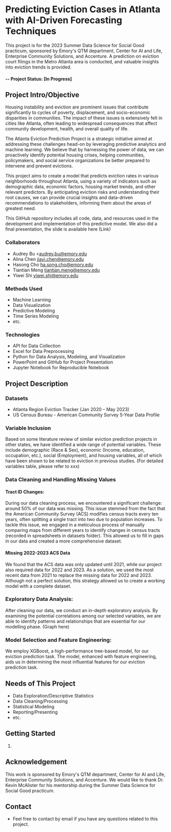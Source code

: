 # Predicting Eviction Cases in Atlanta with AI-Driven Forecasting Techniques 
This project is for the 2023 Summer Data Science for Social Good practicum, sponsored by Emory's QTM department, Center for AI and Life, Enterprise Community Solutions, and Accenture. A prediction on eviction court filings in the Metro Atlanta area is conducted, and valuable insights into eviction trends is provided.

#### -- Project Status: [In Progress]

## Project Intro/Objective
Housing instability and eviction are prominent issues that contribute significantly to cycles of poverty, displacement, and socio-economic disparities in communities. The impact of these issues is extensively felt in cities like Atlanta, often leading to widespread consequences that affect community development, health, and overall quality of life.

The Atlanta Eviction Prediction Project is a strategic initiative aimed at addressing these challenges head-on by leveraging predictive analytics and machine learning. We believe that by harnessing the power of data, we can proactively identify potential housing crises, helping communities, policymakers, and social service organizations be better prepared to intervene and prevent evictions.

This project aims to create a model that predicts eviction rates in various neighborhoods throughout Atlanta, using a variety of indicators such as demographic data, economic factors, housing market trends, and other relevant predictors. By anticipating eviction risks and understanding their root causes, we can provide crucial insights and data-driven recommendations to stakeholders, informing them about the areas of greatest need.

This GitHub repository includes all code, data, and resources used in the development and implementation of this predictive model. We also did a final presentation, the slide is available here (Link)


### Collaborators
* Audrey Bu <audrey.bu@emory.edu
* Alina Chen <jiayi.chen@emory.edu>
* Hasong Cho <ha.song.cho@emory.edu>
* Tiantian Meng <tiantian.meng@emory.edu>
* Yiwei Shi <yiwei.shi@emory.edu>


### Methods Used
* Machine Learning
* Data Visualization
* Predictive Modeling
* Time Series Modeling
* etc.

### Technologies
* API for Data Collection
* Excel for Data Preprocessing
* Python for Data Analysis, Modeling, and Visualization
* PowerPoint and GitHub for Project Presentation
* Jupyter Notebook for Reproducible Notebook


## Project Description

### Datasets
* Atlanta Region Eviction Tracker (Jan 2020 – May 2023)
* US Census Bureau - American Community Survey 5-Year Data Profile

### Variable Inclusion
Based on some literature review of similar eviction prediction projects in other states, we have identified a wide range of potential variables. These include demographic (Race & Sex), economic (Income, education, occupation, etc.), social (Employment), and housing variables, all of which have been shown to be related to eviction in previous studies. (For detailed variables table, please refer to xxx)

### Data Cleaning and Handling Missing Values
#### Tract ID Changes: 
During our data cleaning process, we encountered a significant challenge: around 50% of our data was missing. This issue stemmed from the fact that the American Community Survey (ACS) modifies census tracts every ten years, often splitting a single tract into two due to population increases. To tackle this issue, we engaged in a meticulous process of manually comparing maps from different years to identify changes in census tracts (recorded in spreadsheets in datasets folder). This allowed us to fill in gaps in our data and created a more comprehensive dataset. 
#### Missing 2022-2023 ACS Data
We found that the ACS data was only updated until 2021, while our project also required data for 2022 and 2023. As a solution, we used the most recent data from 2021 to replace the missing data for 2022 and 2023. Although not a perfect solution, this strategy allowed us to create a working model with a complete dataset.

### Exploratory Data Analysis: 
After cleaning our data, we conduct an in-depth exploratory analysis. By examining the potential correlations among our selected variables, we are able to identify patterns and relationships that are essential for our modelling phase.
(Graph here)

### Model Selection and Feature Engineering: 
We employ XGBoost, a high-performance tree-based model, for our eviction prediction task. The model, enhanced with feature engineering, aids us in determining the most influential features for our eviction prediction task.

## Needs of This Project
* Data Exploration/Descriptive Statistics
* Data Cleaning/Processing
* Statistical Modeling
* Reporting/Presenting
* etc.


## Getting Started
1. 

## Acknowledgement 
This work is sponsored by Emory's QTM department, Center for AI and Life, Enterprise Community Solutions, and Accenture. We would like to thank Dr. Kevin McAlister for his mentorship during the Summer Data Science for Social Good practicum. 

## Contact
* Feel free to contact by email if you have any questions related to this project.

